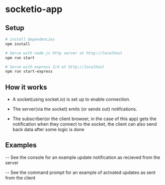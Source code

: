 # socketio-app

## Setup
``` bash
# install dependencies
npm install

# Serve with node.js http server at http://localhost
npm run start

# Serve with express 3/4 at http://localhost
npm run start-express

```

## How it works

- A socket(using socket.io) is set up to enable connection. 

- The server(via the socket) emits (or sends out) notifcations.

- The subscriber(or the client browser, in the case of this app) gets the notification when they connect to the socket, the client can also send back data after some logic is done

## Examples

-- See the console for an example update notification as recieved from the server

-- See the command prompt for an example of actvated updates as sent from the client
